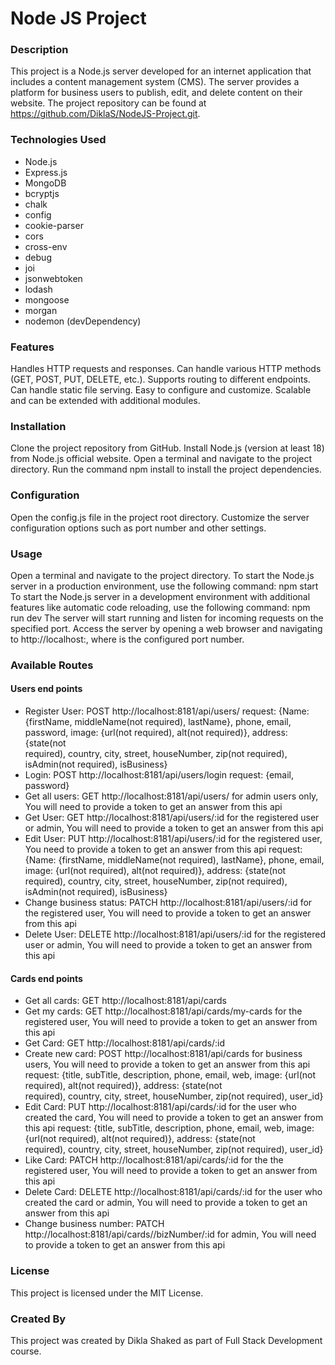 # Node JS Project

### Description
This project is a Node.js server developed for an internet application that includes a content management system (CMS). The server provides a platform for business users to publish, edit, and delete content on their website. 
The project repository can be found at https://github.com/DiklaS/NodeJS-Project.git.

### Technologies Used
- Node.js
- Express.js
- MongoDB
- bcryptjs
- chalk
- config
- cookie-parser
- cors
- cross-env
- debug
- joi
- jsonwebtoken
- lodash
- mongoose
- morgan
- nodemon (devDependency)

### Features
Handles HTTP requests and responses.
Can handle various HTTP methods (GET, POST, PUT, DELETE, etc.).
Supports routing to different endpoints.
Can handle static file serving.
Easy to configure and customize.
Scalable and can be extended with additional modules.

### Installation
Clone the project repository from GitHub.
Install Node.js (version at least 18) from Node.js official website.
Open a terminal and navigate to the project directory.
Run the command npm install to install the project dependencies.

### Configuration
Open the config.js file in the project root directory.
Customize the server configuration options such as port number and other settings.

### Usage
Open a terminal and navigate to the project directory.
To start the Node.js server in a production environment, use the following command: npm start
To start the Node.js server in a development environment with additional features like automatic code reloading, use the following command: npm run dev
The server will start running and listen for incoming requests on the specified port.
Access the server by opening a web browser and navigating to http://localhost:<port>, where <port> is the configured port number.  

### Available Routes
#### Users end points
* Register User: POST http://localhost:8181/api/users/
  request: {Name: {firstName, middleName(not required), lastName}, phone, email, password, image: {url(not required), alt(not required)}, address: {state(not       
  required), country, city, street, houseNumber, zip(not required), isAdmin(not required), isBusiness}
* Login: POST http://localhost:8181/api/users/login
  request: {email, password}
* Get all users: GET http://localhost:8181/api/users/
  for admin users only, You will need to provide a token to get an answer from this api
* Get User: GET http://localhost:8181/api/users/:id
  for the registered user or admin, You will need to provide a token to get an answer from this api
* Edit User: PUT http://localhost:8181/api/users/:id
  for the registered user, You need to provide a token to get an answer from this api
  request: {Name: {firstName, middleName(not required), lastName}, phone, email, image: {url(not required), alt(not required)}, address: {state(not       
  required), country, city, street, houseNumber, zip(not required), isAdmin(not required), isBusiness}
* Change business status: PATCH http://localhost:8181/api/users/:id
  for the registered user, You will need to provide a token to get an answer from this api
* Delete User: DELETE http://localhost:8181/api/users/:id
  for the registered user or admin, You will need to provide a token to get an answer from this api

#### Cards end points
* Get all cards: GET http://localhost:8181/api/cards
* Get my cards: GET http://localhost:8181/api/cards/my-cards for the registered user, You will need to provide a token to get an answer from this api
* Get Card: GET http://localhost:8181/api/cards/:id 
* Create new card: POST http://localhost:8181/api/cards for business users, You will need to provide a token to get an answer from this api
  request: {title, subTitle, description, phone, email, web, image: {url(not required), alt(not required)}, address: {state(not       
  required), country, city, street, houseNumber, zip(not required), user_id}
* Edit Card: PUT http://localhost:8181/api/cards/:id for the user who created the card, You will need to provide a token to get an answer from this api
  request: {title, subTitle, description, phone, email, web, image: {url(not required), alt(not required)}, address: {state(not       
  required), country, city, street, houseNumber, zip(not required), user_id}
* Like Card: PATCH http://localhost:8181/api/cards/:id for the the registered user, You will need to provide a token to get an answer from this api
* Delete Card: DELETE http://localhost:8181/api/cards/:id for the user who created the card or admin, You will need to provide a token to get an answer from this api
* Change business number: PATCH http://localhost:8181/api/cards//bizNumber/:id for admin, You will need to provide a token to get an answer from this api

### License
This project is licensed under the MIT License.

### Created By
This project was created by Dikla Shaked as part of Full Stack Development course.


